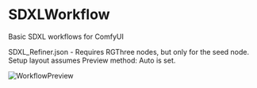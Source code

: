 # SDXLWorkflow
Basic SDXL workflows for ComfyUI


SDXL_Refiner.json - Requires RGThree nodes, but only for the seed node. Setup layout assumes Preview method: Auto is set.

![WorkflowPreview](https://github.com/zzubnik/SDXLWorkflow/assets/24965799/9a1eb0bf-3c3e-4d0c-afe8-3654918c356e)

